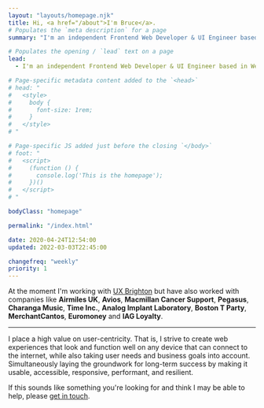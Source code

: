 ```yaml
---
layout: "layouts/homepage.njk"
title: Hi, <a href="/about">I'm Bruce</a>.
# Populates the `meta description` for a page
summary: "I'm an independent Frontend Web Developer & UI Engineer based in West Sussex, England, and have been assisting small businesses, companies, and organisations bring their website projects to life since 2004."

# Populates the opening / `lead` text on a page
lead:
  - I'm an independent Frontend Web Developer & UI Engineer based in West Sussex, England, and have been assisting small businesses, companies, and organisations bring their website projects to life since 2004.

# Page-specific metadata content added to the `<head>`
# head: "
#   <style>
#     body {
#       font-size: 1rem;
#     }
#   </style>
# "

# Page-specific JS added just before the closing `</body>`
# foot: "
#   <script>
#     (function () {
#       console.log('This is the homepage');
#     })()
#   </script>
# "

bodyClass: "homepage"

permalink: "/index.html"

date: 2020-04-24T12:54:00
updated: 2022-03-03T22:45:00

changefreq: "weekly"
priority: 1
---
```


At the moment I'm working with [UX Brighton](https://uxbri.org) but have also worked with companies like **Airmiles UK**, **Avios**, **Macmillan Cancer Support**, **Pegasus**, **Charanga Music**, **Time Inc.**, **Analog Implant Laboratory**, **Boston T Party**, **MerchantCantos**, **Euromoney** and **IAG Loyalty**.

***

I place a high value on user-centricity. That is, I strive to create web experiences that look and function well on any device that can connect to the internet, while also taking user needs and business goals into account. Simultaneously laying the groundwork for long-term success by making it usable, accessible, responsive, performant, and resilient.

If this sounds like something you're looking for and think I may be able to help, please [get in touch](/contact).
